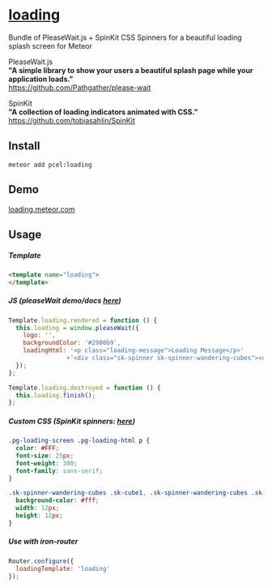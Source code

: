 # [loading](https://loading.meteor.com)

Bundle of PleaseWait.js + SpinKit CSS Spinners for a beautiful loading splash screen for Meteor

PleaseWait.js<br>
**"A simple library to show your users a beautiful splash page while your application loads."**<br>
https://github.com/Pathgather/please-wait

SpinKit<br>
**"A collection of loading indicators animated with CSS."**<br>
https://github.com/tobiasahlin/SpinKit

## Install
```
meteor add pcel:loading
```

## Demo
[loading.meteor.com](https://loading.meteor.com)


## Usage

##### Template
```html
<template name="loading">
</template>
```

##### JS (pleaseWait demo/docs [here](http://pathgather.github.io/please-wait/))
```js
Template.loading.rendered = function () {
  this.loading = window.pleaseWait({
    logo: '',
    backgroundColor: '#2980b9',
    loadingHtml: '<p class="loading-message">Loading Message</p>'
                +'<div class="sk-spinner sk-spinner-wandering-cubes"><div class="sk-cube1"></div><div class="sk-cube2"></div></div>'
  });
};

Template.loading.destroyed = function () {
  this.loading.finish();
};
```

##### Custom CSS (SpinKit spinners: [here](http://tobiasahlin.com/spinkit/))
```css
.pg-loading-screen .pg-loading-html p {
  color: #FFF;
  font-size: 25px;
  font-weight: 300;
  font-family: sans-serif;
}

.sk-spinner-wandering-cubes .sk-cube1, .sk-spinner-wandering-cubes .sk-cube2 {
  background-color: #fff;
  width: 12px;
  height: 12px;
}
```

##### Use with iron-router
```js
Router.configure({
  loadingTemplate: 'loading'
});
```
